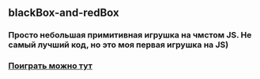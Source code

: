## blackBox-and-redBox
### Просто небольшая примитивная игрушка на чмстом JS. Не самый лучший код, но это моя первая игрушка на JS) 
### [Поиграть можно тут](https://muratbyazrov.github.io/blackBox-and-redBox/)
